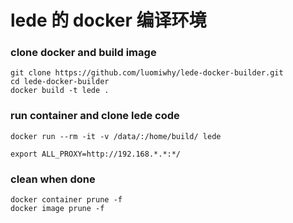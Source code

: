 # lede 的 docker 编译环境

### clone docker and build image

```
git clone https://github.com/luomiwhy/lede-docker-builder.git
cd lede-docker-builder
docker build -t lede .
```

### run container and clone lede code

```
docker run --rm -it -v /data/:/home/build/ lede

export ALL_PROXY=http://192.168.*.*:*/
```

### clean when done
```
docker container prune -f
docker image prune -f
```
